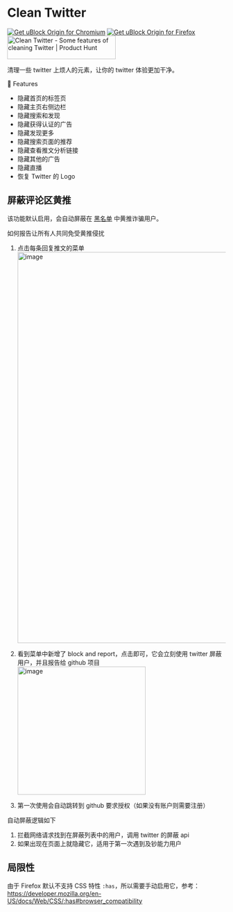 # Clean Twitter

<!-- markdownlint-disable MD033 -->

<a href="https://chrome.google.com/webstore/detail/lbbfmkbgembfbohdadeggdcgdkmfdmpb"><img src="https://user-images.githubusercontent.com/585534/107280622-91a8ea80-6a26-11eb-8d07-77c548b28665.png" alt="Get uBlock Origin for Chromium"></a> <a href="https://addons.mozilla.org/zh-CN/firefox/addon/clean-twitter-2333/"><img src="https://user-images.githubusercontent.com/585534/107280546-7b9b2a00-6a26-11eb-8f9f-f95932f4bfec.png" alt="Get uBlock Origin for Firefox"></a> <a href="https://www.producthunt.com/posts/clean-twitter?utm_source=badge-featured&utm_medium=badge&utm_souce=badge-clean&#0045;twitter" target="_blank"><img src="https://api.producthunt.com/widgets/embed-image/v1/featured.svg?post_id=401819&theme=light" alt="Clean&#0032;Twitter - Some&#0032;features&#0032;of&#0032;cleaning&#0032;Twitter | Product Hunt" style="width: 250px; height: 54px;" width="250" height="54" /></a>

清理一些 twitter 上烦人的元素，让你的 twitter 体验更加干净。

🌟 Features

- 隐藏首页的标签页
- 隐藏主页右侧边栏
- 隐藏搜索和发现
- 隐藏获得认证的广告
- 隐藏发现更多
- 隐藏搜索页面的推荐
- 隐藏查看推文分析链接
- 隐藏其他的广告
- 隐藏直播
- 恢复 Twitter 的 Logo

## 屏蔽评论区黄推

该功能默认启用，会自动屏蔽在 [黑名单](https://github.com/daymade/Twitter-Block-Porn/blob/master/lists/all.json) 中黄推诈骗用户。

如何报告让所有人共同免受黄推侵扰

1. 点击每条回复推文的菜单
   <img width="900" alt="image" src="https://github.com/daymade/Twitter-Block-Porn/assets/24560368/201da897-f781-41bd-bb6b-bb30bddb84fd">

2. 看到菜单中新增了 block and report，点击即可，它会立刻使用 twitter 屏蔽用户，并且报告给 github 项目
   <img width="295" alt="image" src="https://github.com/daymade/Twitter-Block-Porn/assets/24560368/da5ceafb-3aed-4e1f-825c-e62aafa00f7e">

3. 第一次使用会自动跳转到 github 要求授权（如果没有账户则需要注册）

自动屏蔽逻辑如下

1. 拦截网络请求找到在屏蔽列表中的用户，调用 twitter 的屏蔽 api
2. 如果出现在页面上就隐藏它，适用于第一次遇到及钞能力用户

## 局限性

由于 Firefox 默认不支持 CSS 特性 `:has`，所以需要手动启用它，参考：<https://developer.mozilla.org/en-US/docs/Web/CSS/:has#browser_compatibility>
